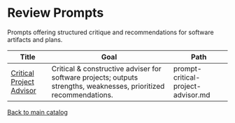 # Review Prompts

Prompts offering structured critique and recommendations for software artifacts and plans.

| Title | Goal | Path |
| --- | --- | --- |
| [Critical Project Advisor](prompt-critical-project-advisor.md) | Critical & constructive adviser for software projects; outputs strengths, weaknesses, prioritized recommendations. | prompt-critical-project-advisor.md |

[Back to main catalog](../README.md)
